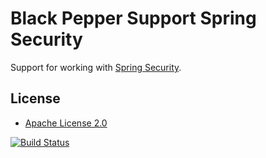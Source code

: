 Black Pepper Support Spring Security
====================================

Support for working with [Spring Security](http://projects.spring.io/spring-security/).

License
-------

* [Apache License 2.0](http://www.apache.org/licenses/LICENSE-2.0.html)

[![Build Status](https://travis-ci.org/BlackPepperSoftware/bp-support-spring-security.svg?branch=master)](https://travis-ci.org/BlackPepperSoftware/bp-support-spring-security)
